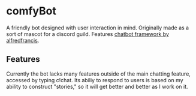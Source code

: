 # comfyBot
A friendly bot designed with user interaction in mind. Originally made as a sort of mascot for a discord guild. Features [chatbot framework by alfredfrancis](https://github.com/alfredfrancis/ai-chatbot-framework "ai-chatbot-framework").

## Features
Currently the bot lacks many features outside of the main chatting feature, accessed by typing c!chat. Its abiliy to respond to users is based on my ability to construct "stories," so it will get better and better as I work on it. 
